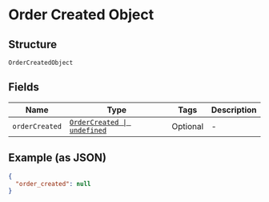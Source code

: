 
# Order Created Object

## Structure

`OrderCreatedObject`

## Fields

| Name | Type | Tags | Description |
|  --- | --- | --- | --- |
| `orderCreated` | [`OrderCreated \| undefined`](../../doc/models/order-created.md) | Optional | - |

## Example (as JSON)

```json
{
  "order_created": null
}
```

